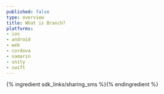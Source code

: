 ```yaml
---
published: false
type: overview
title: What is Branch?
platforms:
- ios
- android
- web
- cordova
- xamarin
- unity
- swift
---
```


{% ingredient sdk_links/sharing_sms %}{% endingredient %}
